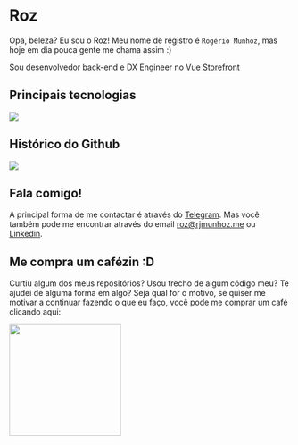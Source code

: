 # Roz

Opa, beleza? Eu sou o Roz! Meu nome de registro é `Rogério Munhoz`, mas hoje em dia pouca gente me chama assim :)

Sou desenvolvedor back-end e DX Engineer no [Vue Storefront](https://vuestorefront.io)

## Principais tecnologias

![](https://github-readme-stats.vercel.app/api/top-langs/?username=roziscoding&theme=dracula&layout=compact)

## Histórico do Github

![](https://github-readme-stats.vercel.app/api?username=roziscoding&count_private=true&show_icons=true&theme=dracula)

## Fala comigo!

A principal forma de me contactar é através do [Telegram](https://t.me/roziscoding). Mas você também pode me encontrar através do email [roz@rjmunhoz.me](mailto:roz@rjmunhoz.me) ou [Linkedin](https://www.linkedin.com/in/rjmunhoz/).

## Me compra um cafézin :D

Curtiu algum dos meus repositórios? Usou trecho de algum código meu? Te ajudei de alguma forma em algo? Seja qual for o motivo, se quiser me motivar a continuar fazendo o que eu faço, você pode me comprar um café clicando aqui:

<a href="https://www.buymeacoffee.com/roziscoding"><img src="https://cdn.buymeacoffee.com/buttons/v2/default-blue.png" width="200"/></a>
